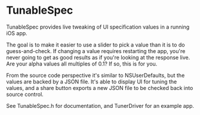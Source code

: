 TunableSpec
===========

TunableSpec provides live tweaking of UI specification values in a running iOS app.

The goal is to make it easier to use a slider to pick a value than it is to do guess-and-check. 
If changing a value requires restarting the app, you're never going to get as good results as if you're looking at the response live. 
Are your alpha values all multiples of 0.1? If so, this is for you.

From the source code perspective it's similar to NSUserDefaults, but the values are backed by a JSON file. It's able to display UI for tuning the values, and a share button exports a new JSON file to be checked back into source control.
  
See TunableSpec.h for documentation, and TunerDriver for an example app.

